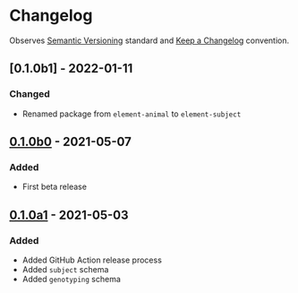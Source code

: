 # Changelog

Observes [Semantic Versioning](https://semver.org/spec/v2.0.0.html) standard and [Keep a Changelog](https://keepachangelog.com/en/1.0.0/) convention.

## [0.1.0b1] - 2022-01-11
### Changed
+ Renamed package from `element-animal` to `element-subject`

## [0.1.0b0] - 2021-05-07
### Added
+ First beta release


## [0.1.0a1] - 2021-05-03
### Added 
+ Added GitHub Action release process
+ Added `subject` schema
+ Added `genotyping` schema


[0.1.0b0]: https://github.com/datajoint/element-subject/compare/0.1.0a1...0.1.0b0
[0.1.0a1]: https://github.com/datajoint/element-subject/releases/tag/0.1.0a1
